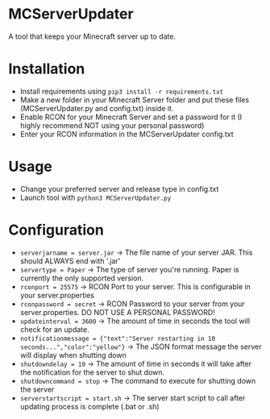 # MCServerUpdater
A tool that keeps your Minecraft server up to date.


# Installation

  - Install requirements using `pip3 install -r requirements.txt`
  - Make a new folder in your Minecraft Server folder and put these files (MCServerUpdater.py and config.txt) inside it. 
  - Enable RCON for your Minecraft Server and set a password for it (I highly recommend NOT using your personal password)
  - Enter your RCON information in the MCServerUpdater config.txt

  
# Usage

  - Change your preferred server and release type in config.txt
  - Launch tool with `python3 MCServerUpdater.py`

# Configuration

  - `serverjarname = server.jar` -> The file name of your server JAR. This should ALWAYS end with '.jar'
  - `servertype = Paper` -> The type of server you're running. Paper is currently the only supported version.
  - `rconport = 25575` -> RCON Port to your server. This is configurable in your server.properties
  - `rconpassword = secret` -> RCON Password to your server from your server.properties. DO NOT USE A PERSONAL PASSWORD!
  - `updateinterval = 3600` -> The amount of time in seconds the tool will check for an update.
  - `notificationmessage = {"text":"Server restarting in 10 seconds...","color":"yellow"}` -> The JSON format message the server will display when shutting down
  - `shutdowndelay = 10` -> The amount of time in seconds it will take after the notification for the server to shut down.
  - `shutdowncommand = stop` -> The command to execute for shutting down the server 
  - `serverstartscript = start.sh` -> The server start script to call after updating process is complete (.bat or .sh)
